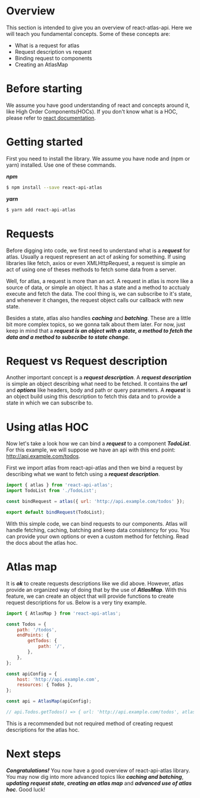 # Overview
This section is intended to give you an overview of react-atlas-api. Here we will teach you fundamental concepts. Some of these concepts are:
  - What is a request for atlas
  - Request description vs request
  - Binding request to components
  - Creating an AtlasMap
  

# Before starting
We assume you have good understanding of react and concepts around it, like High Order Components(HOCs). If you don't know what is a HOC, please refer to [react documentation](https://reactjs.org/docs/higher-order-components.html). 

# Getting started

First you need to install the library. We assume you have node and (npm or yarn) installed. Use one of these commands.

***npm***
```sh
$ npm install --save react-api-atlas
```
***yarn***
```sh
$ yarn add react-api-atlas
```

# Requests
Before digging into code, we first need to understand what is a ***request*** for atlas. Usually a request represent an act of asking for something. If using libraries like fetch, axios or even XMLHttpRequest, a request is simple an act of using one of theses methods to fetch some data from a server.

Well, for atlas, a request is more than an act. A request in atlas is more like a source of data, or simple an object. It has a state and a method to acctualy execute and fetch the data. The cool thing is, we can subscribe to it's state, and whenever it changes, the request object calls our callback with new state.

Besides a state, atlas also handles ***caching*** and ***batching***. These are a little bit more complex topics, so we gonna talk about them later. For now, just keep in mind that a ***request is an object with a state, a method to fetch the data and a method to subscribe to state change***.

# Request vs Request description
Another important concept is a ***request description***. A ***request description*** is simple an object describing what need to be fetched. It contains the ***url*** and ***options*** like headers, body and path or query parameters. A ***request*** is an object build using this description to fetch this data and to provide a state in which we can subscribe to.

# Using atlas HOC
Now let's take a look how we can bind a ***request*** to a component ***TodoList***. For this example, we will suppose we have an api with this end point: http://api.example.com/todos.

First we import atlas from react-api-atlas and then we bind a request by describing what we want to fetch using a ***request description***.

```js
import { atlas } from 'react-api-atlas';
import TodoList from './TodoList';

const bindRequest = atlas({ url: 'http://api.example.com/todos' });

export default bindRequest(TodoList);
```

With this simple code, we can bind requests to our components. Atlas will handle fetching, caching, batching and keep data consistency for you. You can provide your own options or even a custom method for fetching. Read the docs about the atlas hoc.

# Atlas map
It is ***ok*** to create requests descriptions like we did above. However, atlas provide an organized way of doing that by the use of ***AtlasMap***. With this feature, we can create an object that will provide functions to create request descriptions for us. Below is a very tiny example.

```js
import { AtlasMap } from 'react-api-atlas';

const Todos = {
    path: '/todos',
    endPoints: {
        getTodos: {
            path: '/',
        },
    },
};

const apiConfig = {
    host: 'http://api.example.com',
    resources: { Todos },
};

const api = AtlasMap(apiConfig);

// api.Todos.getTodos() => { url: 'http://api.example.com/todos', atlasOptions: ... };
```

This is a recommended but not required method of creating request descriptions for the atlas hoc.

# Next steps

***Congratulations!*** You now have a good overview of react-api-atlas library. You may now dig into more advanced topics like ***caching and batching***, ***updating request state***, ***creating an atlas map*** and ***advanced use of atlas hoc***. Good luck!
